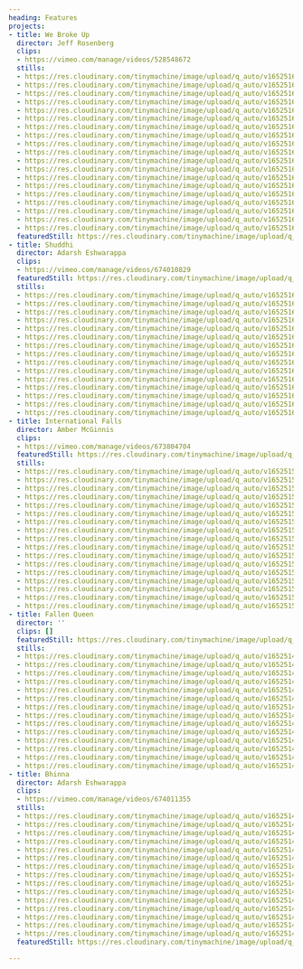 ```yaml
---
heading: Features
projects:
- title: We Broke Up
  director: Jeff Rosenberg
  clips:
  - https://vimeo.com/manage/videos/528548672
  stills:
  - https://res.cloudinary.com/tinymachine/image/upload/q_auto/v1652516278/andrew-aiello/portfolio/we-broke-up-19_mn8ikn.jpg
  - https://res.cloudinary.com/tinymachine/image/upload/q_auto/v1652516276/andrew-aiello/portfolio/we-broke-up-18_o1z1pf.jpg
  - https://res.cloudinary.com/tinymachine/image/upload/q_auto/v1652516274/andrew-aiello/portfolio/we-broke-up-17_zk7uei.jpg
  - https://res.cloudinary.com/tinymachine/image/upload/q_auto/v1652516279/andrew-aiello/portfolio/we-broke-up-16_gpd0rm.jpg
  - https://res.cloudinary.com/tinymachine/image/upload/q_auto/v1652516278/andrew-aiello/portfolio/we-broke-up-15_jvyqcm.jpg
  - https://res.cloudinary.com/tinymachine/image/upload/q_auto/v1652516269/andrew-aiello/portfolio/we-broke-up-14_qtnkpa.jpg
  - https://res.cloudinary.com/tinymachine/image/upload/q_auto/v1652516276/andrew-aiello/portfolio/we-broke-up-13_zsbsrf.jpg
  - https://res.cloudinary.com/tinymachine/image/upload/q_auto/v1652516278/andrew-aiello/portfolio/we-broke-up-12_rtgkpy.jpg
  - https://res.cloudinary.com/tinymachine/image/upload/q_auto/v1652516278/andrew-aiello/portfolio/we-broke-up-11_ejdwn3.jpg
  - https://res.cloudinary.com/tinymachine/image/upload/q_auto/v1652516272/andrew-aiello/portfolio/we-broke-up-10_zjvued.jpg
  - https://res.cloudinary.com/tinymachine/image/upload/q_auto/v1652516269/andrew-aiello/portfolio/we-broke-up-09_ppn7nu.jpg
  - https://res.cloudinary.com/tinymachine/image/upload/q_auto/v1652516276/andrew-aiello/portfolio/we-broke-up-08_mofxvb.jpg
  - https://res.cloudinary.com/tinymachine/image/upload/q_auto/v1652516272/andrew-aiello/portfolio/we-broke-up-07_omgyz3.jpg
  - https://res.cloudinary.com/tinymachine/image/upload/q_auto/v1652516274/andrew-aiello/portfolio/we-broke-up-06_rkudxs.jpg
  - https://res.cloudinary.com/tinymachine/image/upload/q_auto/v1652516269/andrew-aiello/portfolio/we-broke-up-05_rprjgu.jpg
  - https://res.cloudinary.com/tinymachine/image/upload/q_auto/v1652516274/andrew-aiello/portfolio/we-broke-up-04_w70zhd.jpg
  - https://res.cloudinary.com/tinymachine/image/upload/q_auto/v1652516276/andrew-aiello/portfolio/we-broke-up-03_hedgzj.jpg
  - https://res.cloudinary.com/tinymachine/image/upload/q_auto/v1652516265/andrew-aiello/portfolio/we-broke-up-02_x2tms1.jpg
  - https://res.cloudinary.com/tinymachine/image/upload/q_auto/v1652516262/andrew-aiello/portfolio/we-broke-up-01_d4scf5.jpg
  featuredStill: https://res.cloudinary.com/tinymachine/image/upload/q_auto/v1652516278/andrew-aiello/portfolio/we-broke-up-19_mn8ikn.jpg
- title: Shuddhi
  director: Adarsh Eshwarappa
  clips:
  - https://vimeo.com/manage/videos/674010829
  featuredStill: https://res.cloudinary.com/tinymachine/image/upload/q_auto/v1652516014/andrew-aiello/portfolio/shuddhi-15_ktoxgh.jpg
  stills:
  - https://res.cloudinary.com/tinymachine/image/upload/q_auto/v1652516014/andrew-aiello/portfolio/shuddhi-15_ktoxgh.jpg
  - https://res.cloudinary.com/tinymachine/image/upload/q_auto/v1652516014/andrew-aiello/portfolio/shuddhi-14_yarqpa.jpg
  - https://res.cloudinary.com/tinymachine/image/upload/q_auto/v1652516015/andrew-aiello/portfolio/shuddhi-13_hfpjnm.jpg
  - https://res.cloudinary.com/tinymachine/image/upload/q_auto/v1652516014/andrew-aiello/portfolio/shuddhi-12_azb0ny.jpg
  - https://res.cloudinary.com/tinymachine/image/upload/q_auto/v1652516015/andrew-aiello/portfolio/shuddhi-11_zcdzd3.jpg
  - https://res.cloudinary.com/tinymachine/image/upload/q_auto/v1652516014/andrew-aiello/portfolio/shuddhi-10_bbgwqa.jpg
  - https://res.cloudinary.com/tinymachine/image/upload/q_auto/v1652516014/andrew-aiello/portfolio/shuddhi-09_hmymbx.jpg
  - https://res.cloudinary.com/tinymachine/image/upload/q_auto/v1652516014/andrew-aiello/portfolio/shuddhi-08_ft29il.jpg
  - https://res.cloudinary.com/tinymachine/image/upload/q_auto/v1652516014/andrew-aiello/portfolio/shuddhi-07_uw8kyy.jpg
  - https://res.cloudinary.com/tinymachine/image/upload/q_auto/v1652516014/andrew-aiello/portfolio/shuddhi-06_qtugrk.jpg
  - https://res.cloudinary.com/tinymachine/image/upload/q_auto/v1652516013/andrew-aiello/portfolio/shuddhi-05_vwlcxl.jpg
  - https://res.cloudinary.com/tinymachine/image/upload/q_auto/v1652516014/andrew-aiello/portfolio/shuddhi-04_kznohd.jpg
  - https://res.cloudinary.com/tinymachine/image/upload/q_auto/v1652516013/andrew-aiello/portfolio/shuddhi-03_wcogny.jpg
  - https://res.cloudinary.com/tinymachine/image/upload/q_auto/v1652516014/andrew-aiello/portfolio/shuddhi-02_eajqf5.jpg
  - https://res.cloudinary.com/tinymachine/image/upload/q_auto/v1652516014/andrew-aiello/portfolio/shuddhi-01_xb3odw.jpg
- title: International Falls
  director: Amber McGinnis
  clips:
  - https://vimeo.com/manage/videos/673804704
  featuredStill: https://res.cloudinary.com/tinymachine/image/upload/q_auto/v1652515876/andrew-aiello/portfolio/intl-falls-17_io3xeu.jpg
  stills:
  - https://res.cloudinary.com/tinymachine/image/upload/q_auto/v1652515876/andrew-aiello/portfolio/intl-falls-17_io3xeu.jpg
  - https://res.cloudinary.com/tinymachine/image/upload/q_auto/v1652515877/andrew-aiello/portfolio/intl-falls-16_cy5qzy.jpg
  - https://res.cloudinary.com/tinymachine/image/upload/q_auto/v1652515877/andrew-aiello/portfolio/intl-falls-15_okfgr4.jpg
  - https://res.cloudinary.com/tinymachine/image/upload/q_auto/v1652515877/andrew-aiello/portfolio/intl-falls-14_ws2w2r.jpg
  - https://res.cloudinary.com/tinymachine/image/upload/q_auto/v1652515877/andrew-aiello/portfolio/intl-falls-13_ut0lro.jpg
  - https://res.cloudinary.com/tinymachine/image/upload/q_auto/v1652515877/andrew-aiello/portfolio/intl-falls-12_nhttcq.jpg
  - https://res.cloudinary.com/tinymachine/image/upload/q_auto/v1652515874/andrew-aiello/portfolio/intl-falls-11_w7anet.jpg
  - https://res.cloudinary.com/tinymachine/image/upload/q_auto/v1652515874/andrew-aiello/portfolio/intl-falls-10_xxsqxm.jpg
  - https://res.cloudinary.com/tinymachine/image/upload/q_auto/v1652515874/andrew-aiello/portfolio/intl-falls-09_uipdqx.jpg
  - https://res.cloudinary.com/tinymachine/image/upload/q_auto/v1652515874/andrew-aiello/portfolio/intl-falls-08_wx5c6s.jpg
  - https://res.cloudinary.com/tinymachine/image/upload/q_auto/v1652515874/andrew-aiello/portfolio/intl-falls-07_temcw5.jpg
  - https://res.cloudinary.com/tinymachine/image/upload/q_auto/v1652515874/andrew-aiello/portfolio/intl-falls-06_ird8l3.jpg
  - https://res.cloudinary.com/tinymachine/image/upload/q_auto/v1652515874/andrew-aiello/portfolio/intl-falls-05_zt8t1v.jpg
  - https://res.cloudinary.com/tinymachine/image/upload/q_auto/v1652515874/andrew-aiello/portfolio/intl-falls-04_a0iq0w.jpg
  - https://res.cloudinary.com/tinymachine/image/upload/q_auto/v1652515866/andrew-aiello/portfolio/intl-falls-03_auoucp.jpg
  - https://res.cloudinary.com/tinymachine/image/upload/q_auto/v1652515866/andrew-aiello/portfolio/intl-falls-02_szll98.jpg
  - https://res.cloudinary.com/tinymachine/image/upload/q_auto/v1652515866/andrew-aiello/portfolio/intl-falls-01_wrttv6.jpg
- title: Fallen Queen
  director: ''
  clips: []
  featuredStill: https://res.cloudinary.com/tinymachine/image/upload/q_auto/v1652514684/andrew-aiello/portfolio/fallen-queen-1_vp99s3.jpg
  stills:
  - https://res.cloudinary.com/tinymachine/image/upload/q_auto/v1652514684/andrew-aiello/portfolio/fallen-queen-1_vp99s3.jpg
  - https://res.cloudinary.com/tinymachine/image/upload/q_auto/v1652514680/andrew-aiello/portfolio/fallen-queen-14_itoojv.jpg
  - https://res.cloudinary.com/tinymachine/image/upload/q_auto/v1652514690/andrew-aiello/portfolio/fallen-queen-13_rtm8bx.jpg
  - https://res.cloudinary.com/tinymachine/image/upload/q_auto/v1652514683/andrew-aiello/portfolio/fallen-queen-12_wzivjb.jpg
  - https://res.cloudinary.com/tinymachine/image/upload/q_auto/v1652514688/andrew-aiello/portfolio/fallen-queen-11_pvy9jh.jpg
  - https://res.cloudinary.com/tinymachine/image/upload/q_auto/v1652514691/andrew-aiello/portfolio/fallen-queen-10_u0zmjp.jpg
  - https://res.cloudinary.com/tinymachine/image/upload/q_auto/v1652514682/andrew-aiello/portfolio/fallen-queen-9_fhsnuh.jpg
  - https://res.cloudinary.com/tinymachine/image/upload/q_auto/v1652514669/andrew-aiello/portfolio/fallen-queen-8_p4waxb.jpg
  - https://res.cloudinary.com/tinymachine/image/upload/q_auto/v1652514684/andrew-aiello/portfolio/fallen-queen-7_cczabq.jpg
  - https://res.cloudinary.com/tinymachine/image/upload/q_auto/v1652514683/andrew-aiello/portfolio/fallen-queen-6_vfqe9y.jpg
  - https://res.cloudinary.com/tinymachine/image/upload/q_auto/v1652514681/andrew-aiello/portfolio/fallen-queen-5_xeeeui.jpg
  - https://res.cloudinary.com/tinymachine/image/upload/q_auto/v1652514688/andrew-aiello/portfolio/fallen-queen-4_lb8wfx.jpg
  - https://res.cloudinary.com/tinymachine/image/upload/q_auto/v1652514675/andrew-aiello/portfolio/fallen-queen-3_xklopb.jpg
  - https://res.cloudinary.com/tinymachine/image/upload/q_auto/v1652514673/andrew-aiello/portfolio/fallen-queen-2_hpqayj.jpg
- title: Bhinna
  director: Adarsh Eshwarappa
  clips:
  - https://vimeo.com/manage/videos/674011355
  stills:
  - https://res.cloudinary.com/tinymachine/image/upload/q_auto/v1652514412/andrew-aiello/portfolio/bhinna-1_imfvxn.jpg
  - https://res.cloudinary.com/tinymachine/image/upload/q_auto/v1652514482/andrew-aiello/portfolio/bhinna-15_njaw79.jpg
  - https://res.cloudinary.com/tinymachine/image/upload/q_auto/v1652514506/andrew-aiello/portfolio/bhinna-14_jqs7at.jpg
  - https://res.cloudinary.com/tinymachine/image/upload/q_auto/v1652514505/andrew-aiello/portfolio/bhinna-13_hmygxi.jpg
  - https://res.cloudinary.com/tinymachine/image/upload/q_auto/v1652514501/andrew-aiello/portfolio/bhinna-12_xawmic.jpg
  - https://res.cloudinary.com/tinymachine/image/upload/q_auto/v1652514474/andrew-aiello/portfolio/bhinna-11_xb4ydg.jpg
  - https://res.cloudinary.com/tinymachine/image/upload/q_auto/v1652514475/andrew-aiello/portfolio/bhinna-10_ymbkak.jpg
  - https://res.cloudinary.com/tinymachine/image/upload/q_auto/v1652514475/andrew-aiello/portfolio/bhinna-9_zs6qsn.jpg
  - https://res.cloudinary.com/tinymachine/image/upload/q_auto/v1652514476/andrew-aiello/portfolio/bhinna-8_euzjzw.jpg
  - https://res.cloudinary.com/tinymachine/image/upload/q_auto/v1652514476/andrew-aiello/portfolio/bhinna-7_oon9qc.jpg
  - https://res.cloudinary.com/tinymachine/image/upload/q_auto/v1652514501/andrew-aiello/portfolio/bhinna-6_euyslq.jpg
  - https://res.cloudinary.com/tinymachine/image/upload/q_auto/v1652514476/andrew-aiello/portfolio/bhinna-5_cwiy4i.jpg
  - https://res.cloudinary.com/tinymachine/image/upload/q_auto/v1652514505/andrew-aiello/portfolio/bhinna-4_bc0q4c.jpg
  - https://res.cloudinary.com/tinymachine/image/upload/q_auto/v1652514411/andrew-aiello/portfolio/bhinna-3_m5lyyf.jpg
  - https://res.cloudinary.com/tinymachine/image/upload/q_auto/v1652514407/andrew-aiello/portfolio/bhinna-2_p00hc3.jpg
  featuredStill: https://res.cloudinary.com/tinymachine/image/upload/q_auto/v1652514412/andrew-aiello/portfolio/bhinna-1_imfvxn.jpg

---
```

